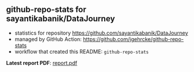 ## github-repo-stats for sayantikabanik/DataJourney 

- statistics for repository https://github.com/sayantikabanik/DataJourney
- managed by GitHub Action: https://github.com/jgehrcke/github-repo-stats
- workflow that created this README: `github-repo-stats`

**Latest report PDF**: [report.pdf](https://github.com/sayantikabanik/DataJourney/raw/github-repo-stats/sayantikabanik/DataJourney/latest-report/report.pdf)

